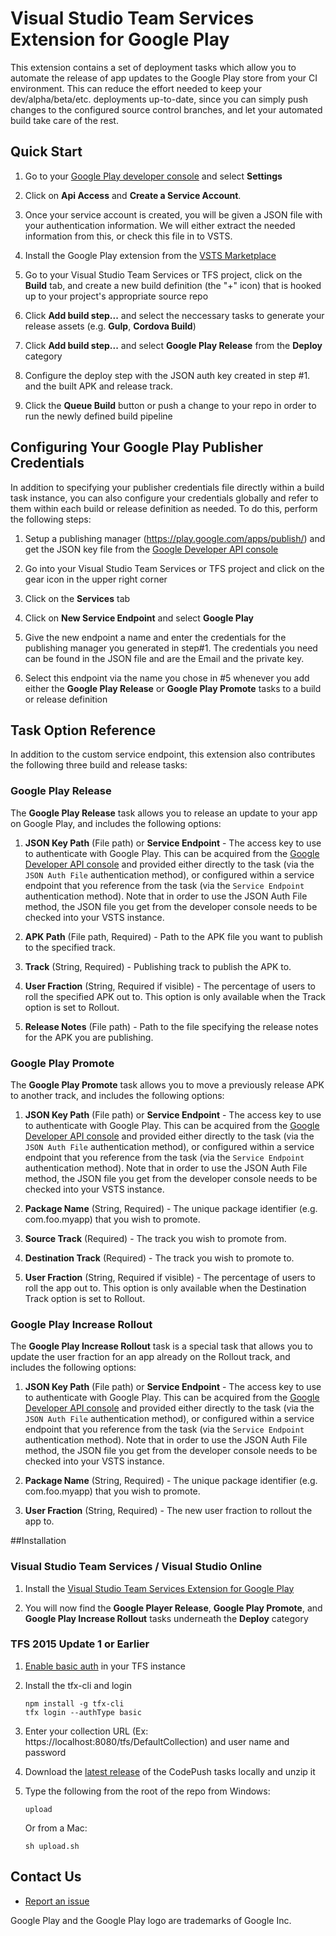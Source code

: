 # Visual Studio Team Services Extension for Google Play

This extension contains a set of deployment tasks which allow you to automate the release of app updates to the Google Play store from your CI environment. This can reduce the effort needed to keep your dev/alpha/beta/etc. deployments up-to-date, since you can simply push changes to the configured source control branches, and let your automated build take care of the rest.

## Quick Start

1. Go to your [Google Play developer console](https://play.google.com/apps/publish/) and select **Settings**

2. Click on **Api Access** and **Create a Service Account**.

3. Once your service account is created, you will be given a JSON file with your authentication information. We will either extract the needed information from this, or check this file in to VSTS.

4. Install the Google Play extension from the [VSTS Marketplace](https://marketplace.visualstudio.com/items/ms-vsclient.google-play)

5. Go to your Visual Studio Team Services or TFS project, click on the **Build** tab, and create a new build definition (the "+" icon) that is hooked up to your project's appropriate source repo

6. Click **Add build step...** and select the neccessary tasks to generate your release assets (e.g. **Gulp**, **Cordova Build**)

7. Click **Add build step...** and select **Google Play Release** from the **Deploy** category

8. Configure the deploy step with the JSON auth key created in step #1. and the built APK and release track.

9. Click the **Queue Build** button or push a change to your repo in order to run the newly defined build pipeline

## Configuring Your Google Play Publisher Credentials

In addition to specifying your publisher credentials file directly within a build task instance, you can also configure your credentials globally and refer to them within each build or release definition as needed. To do this, perform the following steps:

1. Setup a publishing manager (https://play.google.com/apps/publish/) and get the JSON key file from the [Google Developer API console](https://console.developers.google.com/apis)

2. Go into your Visual Studio Team Services or TFS project and click on the gear icon in the upper right corner

3. Click on the **Services** tab

4. Click on **New Service Endpoint** and select **Google Play**

5. Give the new endpoint a name and enter the credentials for the publishing manager you generated in step#1. The credentials you need can be found in the JSON file and are the Email and the private key.

6. Select this endpoint via the name you chose in #5 whenever you add either the **Google Play Release** or **Google Play Promote** tasks to a build or release definition

## Task Option Reference

In addition to the custom service endpoint, this extension also contributes the following three build and release tasks:

### Google Play Release

The **Google Play Release** task allows you to release an update to your app on Google Play, and includes the following options:

1. **JSON Key Path** (File path) or **Service Endpoint** - The access key to use to authenticate with Google Play. This can be acquired from the [Google Developer API console](https://console.developers.google.com/apis) and provided either directly to the task (via the `JSON Auth File` authentication method), or configured within a service endpoint that you reference from the task (via the `Service Endpoint` authentication method). Note that in order to use the JSON Auth File method, the JSON file you get from the developer console needs to be checked into your VSTS instance.

2. **APK Path** (File path, Required) - Path to the APK file you want to publish to the specified track.

3. **Track** (String, Required) - Publishing track to publish the APK to.

4. **User Fraction** (String, Required if visible) - The percentage of users to roll the specified APK out to. This option is only available when the Track option is set to Rollout.

5. **Release Notes** (File path) - Path to the file specifying the release notes for the APK you are publishing.

### Google Play Promote

The **Google Play Promote** task allows you to move a previously release APK to another track, and includes the following options:

1. **JSON Key Path** (File path) or **Service Endpoint** - The access key to use to authenticate with Google Play. This can be acquired from the [Google Developer API console](https://console.developers.google.com/apis) and provided either directly to the task (via the `JSON Auth File` authentication method), or configured within a service endpoint that you reference from the task (via the `Service Endpoint` authentication method). Note that in order to use the JSON Auth File method, the JSON file you get from the developer console needs to be checked into your VSTS instance.

2. **Package Name** (String, Required) - The unique package identifier (e.g. com.foo.myapp) that you wish to promote.

3. **Source Track** (Required) - The track you wish to promote from.

4. **Destination Track** (Required) - The track you wish to promote to.

5. **User Fraction** (String, Required if visible) - The percentage of users to roll the app out to. This option is only available when the Destination Track option is set to Rollout.

### Google Play Increase Rollout

The **Google Play Increase Rollout** task is a special task that allows you to update the user fraction for an app already on the Rollout track, and includes the following options:

1. **JSON Key Path** (File path) or **Service Endpoint** - The access key to use to authenticate with Google Play. This can be acquired from the [Google Developer API console](https://console.developers.google.com/apis) and provided either directly to the task (via the `JSON Auth File` authentication method), or configured within a service endpoint that you reference from the task (via the `Service Endpoint` authentication method). Note that in order to use the JSON Auth File method, the JSON file you get from the developer console needs to be checked into your VSTS instance.

2. **Package Name** (String, Required) - The unique package identifier (e.g. com.foo.myapp) that you wish to promote.

3. **User Fraction** (String, Required) - The new user fraction to rollout the app to.

##Installation

### Visual Studio Team Services / Visual Studio Online

1. Install the [Visual Studio Team Services Extension for Google Play](https://marketplace.visualstudio.com/items/ms-vsclient.google-play)

2. You will now find the **Google Player Release**, **Google Play Promote**, and **Google Play Increase Rollout** tasks underneath the **Deploy** category

### TFS 2015 Update 1 or Earlier

1. [Enable basic auth](http://go.microsoft.com/fwlink/?LinkID=699518) in your TFS instance

2. Install the tfx-cli and login

	~~~~~~~~~~~~~~~~~~~~~~~~~~~~~~~~~~
	npm install -g tfx-cli
	tfx login --authType basic 
	~~~~~~~~~~~~~~~~~~~~~~~~~~~~~~~~~~

3. Enter your collection URL (Ex: https://localhost:8080/tfs/DefaultCollection) and user name and password 

4. Download the [latest release](https://github.com/Microsoft/google-play-vsts-extension/releases) of the CodePush tasks locally and unzip it

5. Type the following from the root of the repo from Windows:

	~~~~~~~~~~~~~~~~~~~~~~~~~~~~~~~~~~
	upload
	~~~~~~~~~~~~~~~~~~~~~~~~~~~~~~~~~~

	Or from a Mac:

	~~~~~~~~~~~~~~~~~~~~~~~~~~~~~~~~~~
	sh upload.sh
	~~~~~~~~~~~~~~~~~~~~~~~~~~~~~~~~~~

## Contact Us
* [Report an issue](https://github.com/Microsoft/google-play-vsts-extension/issues)

Google Play and the Google Play logo are trademarks of Google Inc.